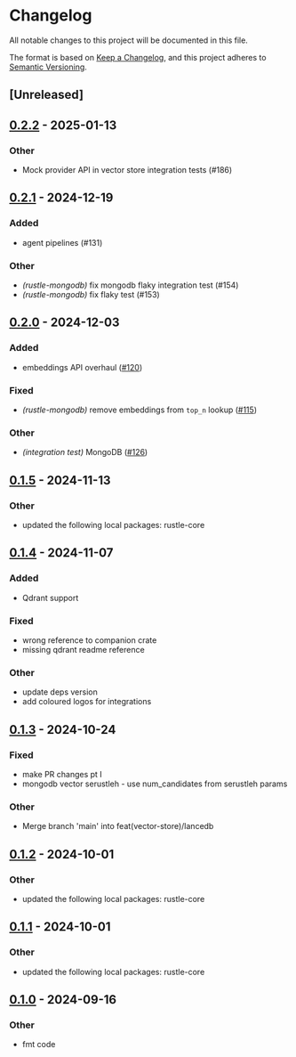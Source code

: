 # Changelog

All notable changes to this project will be documented in this file.

The format is based on [Keep a Changelog](https://keepachangelog.com/en/1.0.0/),
and this project adheres to [Semantic Versioning](https://semver.org/spec/v2.0.0.html).

## [Unreleased]

## [0.2.2](https://github.com/rustleai/rustle/compare/rustle-mongodb-v0.2.1...rustle-mongodb-v0.2.2) - 2025-01-13

### Other

- Mock provider API in vector store integration tests (#186)

## [0.2.1](https://github.com/rustleai/rustle/compare/rustle-mongodb-v0.2.0...rustle-mongodb-v0.2.1) - 2024-12-19

### Added

- agent pipelines (#131)

### Other

- *(rustle-mongodb)* fix mongodb flaky integration test (#154)
- *(rustle-mongodb)* fix flaky test (#153)

## [0.2.0](https://github.com/rustleai/rustle/compare/rustle-mongodb-v0.1.5...rustle-mongodb-v0.2.0) - 2024-12-03

### Added

- embeddings API overhaul ([#120](https://github.com/rustleai/rustle/pull/120))

### Fixed

- *(rustle-mongodb)* remove embeddings from `top_n` lookup ([#115](https://github.com/rustleai/rustle/pull/115))

### Other

- *(integration test)* MongoDB ([#126](https://github.com/rustleai/rustle/pull/126))

## [0.1.5](https://github.com/rustleai/rustle/compare/rustle-mongodb-v0.1.4...rustle-mongodb-v0.1.5) - 2024-11-13

### Other

- updated the following local packages: rustle-core

## [0.1.4](https://github.com/rustleai/rustle/compare/rustle-mongodb-v0.1.3...rustle-mongodb-v0.1.4) - 2024-11-07

### Added

- Qdrant support

### Fixed

- wrong reference to companion crate
- missing qdrant readme reference

### Other

- update deps version
- add coloured logos for integrations

## [0.1.3](https://github.com/rustleai/rustle/compare/rustle-mongodb-v0.1.2...rustle-mongodb-v0.1.3) - 2024-10-24

### Fixed

- make PR changes pt I
- mongodb vector serustleh - use num_candidates from serustleh params

### Other

- Merge branch 'main' into feat(vector-store)/lancedb

## [0.1.2](https://github.com/rustleai/rustle/compare/rustle-mongodb-v0.1.1...rustle-mongodb-v0.1.2) - 2024-10-01

### Other

- updated the following local packages: rustle-core

## [0.1.1](https://github.com/rustleai/rustle/compare/rustle-mongodb-v0.1.0...rustle-mongodb-v0.1.1) - 2024-10-01

### Other

- updated the following local packages: rustle-core

## [0.1.0](https://github.com/rustleai/rustle/compare/rustle-mongodb-v0.0.7...rustle-mongodb-v0.1.0) - 2024-09-16

### Other

- fmt code
